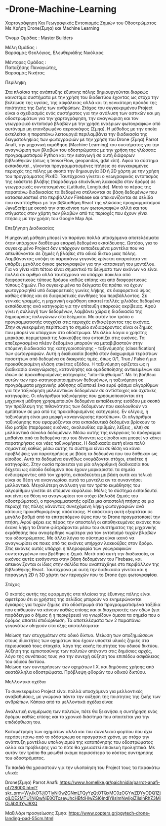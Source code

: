 # -Drone-Machine-Learning
Χαρτογράφηση Και Γεωγραφικός Εντοπισμός Ζημιών του Οδοστρώματος Με Χρήση Drone(Σμηα) και Machine Learning

Όνομα Ομάδας : Master Builders 

Μέλη Ομάδας :  
Βαρσαμάς Θεολόγιος, 
Ελευθεριάδης Νικόλαος  

Μέντορες Ομάδας :  
Παπαζήσης Παναγιώτης,  
Βαρσαμάς Νικήτας 

Περίληψη 

Στα πλαίσια της ανάπτυξης έξυπνης πόλης δημιουργούνται διαρκώς καινοτόμα συστήματα με την χρήση του διαδικτύου έχοντας ως στόχο την βελτίωση της υγείας, της ασφάλειας αλλά και τη γενικότερη πρόοδο της ποιότητας της ζωής των ανθρώπων. Στόχος του συγκεκριμένου Project είναι ο σχεδιασμός ενός συστήματος για την ανάλυση των αστικών και μη οδοστρωμάτων για την χαρτογράφηση, την αναγνώριση και τον γεωγραφικό εντοπισμό βλαβών με την χρήση εναέριων φωτογραφιών από αυτόνομο μη επανδρωμένο αεροσκάφος (Σμηα). Η μέθοδος με την οποία εκτελείται η παραπάνω λειτουργιά περιλαμβάνει την διαδικασία της δειγματοληψίας των φωτογραφιών με την χρήση του Drone (Σμηα) Parrot Anafi, την μηχανική εκμάθηση (Machine Learning) του συστήματος για την αναγνώριση των βλαβών του οδοστρώματος με την χρήση της γλώσσας προγραμματισμού Python και την εισαγωγή σε αυτή διάφορων βιβλιοθηκών (όπως η tensorFlow, geopandas, gdal κλπ). Αφού το σύστημα εκπαιδευτεί , γίνονται προγραμματισμένες πτήσεις σε συγκεκριμένες περιοχές της πόλης με σκοπό την δημιουργία 3D ή 2D χάρτη με την χρήση του προγράμματος Pix4D. Ταυτόχρονα γίνεται ο γεωγραφικός εντοπισμός της εκάστοτε βλάβης (παράδειγμα επικίνδυνη λακκούβα στον δρόμο) σε γεωγραφικές συντεταγμένες (Latitude, Longitude). Μετά το πέρας της παραπάνω διαδικασίας τα δεδομένα στέλνονται σε βάση δεδομένων που κατασκευαστικέ στο περιβάλλον Firebase και απεικονίζονται σε σελίδα που αναπτύχθηκε με την βιβλιοθήκη React  της γλώσσας προγραμματισμού JavaScript με σκοπό την απεικόνιση των φωτογραφιών αλλά και του στίγματος στον χάρτη των βλαβών από τις περιοχές που έχουν γίνει πτήσεις με την χρήση του Google Map Api. 
 

 

Επεξήγηση Διαδικασίας 

Η μηχανική μάθηση μπορεί να παράγει πολλά υποσχόμενα αποτελέσματα όταν υπάρχουν διαθέσιμα επαρκή δεδομένα εκπαίδευσης. Ωστόσο, για το συγκεκριμένο Project δεν υπάρχουν εκπαιδευμένα μοντέλα που να απευθύνονται σε ζημιές ή βλάβες στο οδικό δίκτυο μιας πόλης. Λαμβάνοντας υπόψη το παραπάνω γεγονός κρίνεται απαραίτητο να υπάρξει μεγάλος όγκος φωτογραφιών για την κατασκευή του μοντέλου. Για να γίνει κάτι τέτοιο είναι σημαντικό τα δείγματα των εικόνων να είναι πολλά σε αριθμό αλλά ταυτόχρονα να υπάρχει ποικιλία από διαφορετικούς τύπους δρόμου καθώς επίσης και από διαφορετικούς τύπους ζημιών. Πιο συγκεκριμένα τα δείγματα θα πρέπει να έχουν φωτογραφηθεί υπό διαφορετικές γωνίες λήψης, σε διαφορετικό ύψος καθώς επίσης και σε διαφορετικές συνθήκες του περιβάλλοντος. Σε γενικές γραμμές, η μηχανική εκμάθηση απαιτεί πολλές χιλιάδες δεδομένα εκπαίδευσης ανά κατηγορία για την επίτευξη επαρκούς ακρίβειας. Αφού γίνει η συλλογή των δεδομένων, λαμβάνει χώρα η διαδικασία της δημιουργίας πολυγώνων στα δείγματα. Με αυτόν τον τρόπο ο προγραμματιστής στοχεύει στις περιοχές ενδιαφέροντος της εικόνας. Στην συγκεκριμένη περίπτωση το σημείο ενδιαφέροντος είναι οι ζημιές που μπορεί να υπάρχουν στο οδόστρωμα. Με άλλα λόγια ο χρήστης μαρκάρει περιμετρικά τις λακκούβες που εντοπίζει στις εικόνες. Τα επεξεργασμένα πλέον δεδομένα μπορούν να μεταβιβαστούν στην επόμενη διαδικασία της κατηγοριοποίησης - ταξινόμησής (classification) των φωτογραφιών. Αυτή η διαδικασία βοηθά στον διαχωρισμό τεράστιων ποσοτήτων από δεδομένα σε διακριτές τιμές, όπως 0/1, True / False ή μια προκαθορισμένη κλάση ετικέτας εξόδου. Η ταξινόμηση ορίζεται ως η διαδικασία αναγνώρισης, κατανόησης και ομαδοποίησης αντικειμένων και ιδεών σε προκαθορισμένες κατηγορίες "υπο-πληθυσμοί". Με τη βοήθεια αυτών των προ-κατηγοριοποιημένων δεδομένων, η ταξινόμηση σε προγράμματα μηχανικής μάθησης αξιοποιεί ένα ευρύ φάσμα αλγορίθμων για την ταξινόμηση μελλοντικών δεδομένων σε αντίστοιχες και σχετικές κατηγορίες. Οι αλγόριθμοι ταξινόμησης που χρησιμοποιούνται στη μηχανική μάθηση χρησιμοποιούν δεδομένα εκπαίδευσης εισόδου με σκοπό την πρόβλεψη της πιθανότητας των δεδομένων που ακολουθούν να εμπίπτουν σε μια από τις προκαθορισμένες κατηγορίες. Εν ολίγοις, η ταξινόμηση είναι μια μορφή «αναγνώρισης προτύπων». Οι αλγόριθμοι ταξινόμησης που εφαρμόζονται στα εκπαιδευτικά δεδομένα βρίσκουν το ίδιο μοτίβο (παρόμοιες εικόνες, ακολουθίες αριθμών, λέξεις , κλπ) σε μελλοντικά σύνολα δεδομένων. Μέσω αυτής της ενέργειας το πρόγραμμα μαθαίνει από τα δεδομένα που του δίνονται ως είσοδοι και μπορεί να κάνει παρατηρήσεις και νέες ταξινομήσεις. Η διαδικασία αυτή είναι πολύ σημαντική καθώς μέσω αυτής το σύστημα είναι σε θέση να κάνει προβλέψεις για παρατηρήσεις με βάση τα δεδομένα που του δόθηκαν ως είσοδος. Αυτά τα δεδομένα συνήθως ονομάζονται στόχοι, ετικέτες ή κατηγορίες. Στην ουσία πρόκειται για μία αλγοριθμική διαδικασία που δέχεται ως είσοδο δεδομένα που έχουν μαρκαριστεί τα σημεία ενδιαφέροντος από τον χρήστη, εκπαιδεύεται με βάση αυτά και τελικά είναι σε θέση να αναγνωρίσει αυτά τα μοντέλα αν τα συναντήσει μελλοντικά. Μεγαλύτερη ανάλυση για τον τρόπο εκμάθησης του αλγορίθμου γίνεται σε επόμενο κεφάλαιο. Μόλις το σύστημα εκπαιδευτεί και είναι σε θέση να αναγνωρίσει τον στόχο (δηλαδή ζημιές του οδοστρώματος), ο προγραμματιστής ορίζει μια αποστολή πτήσης σε μια περιοχή της πόλης κάνοντας συνεχόμενη λήψη φωτογραφιών ανά κάποιας προκαθορισμένης απόστασης. Η απόσταση αυτή εξαρτάται σε μεγάλο βαθμό από το επιτρεπόμενο ύψος που το Drone πραγματοποιεί την πτήση. Αφού φέρει εις πέρας την αποστολή οι αποθηκευμένες εικόνες που έκανε λήψη το Drone φιλτράρονται μέσω του συστήματος της μηχανικής εκμάθησης που αναφέρθηκε νωρίτερα για τον εντοπισμό τυχών βλαβών του οδοστρώματος. Με άλλα λόγια το σύστημα είναι ικανό να αναγνωρίσει σε ποιες από τις εικόνες υπήρχαν λακκούβες στον δρόμο. Στις εικόνες αυτές υπάρχει η πληροφορία των γεωγραφικών συντεταγμένων που βρέθηκε η ζημιά. Μετά από αυτή την διαδικασία, οι εικόνες αυτές εισάγονται στην βάση δεδομένων του Firebase, και απεικονίζονται οι ίδιες στην σελίδα που αναπτύχθηκε στο περιβάλλον της βιβλιοθήκης React. Ταυτόχρονα με αυτή την διαδικασία γίνεται και η παραγωγή 2D ή 3D χάρτη των περιοχών που το Drone έχει φωτογραφίσει

Στόχος 

Ο σκοπός αυτής της εφαρμογής στα πλαίσια της έξυπνης πόλης είναι αφετέρου ότι οι χρήστες της σελίδας μπορούν να ενημερώνονται έγκαιρος για τυχών ζημίες στο οδόστρωμά στα προγραμματισμένα ταξίδια που επιθυμούν να κάνουν καθώς επίσης και οι διαχειριστές των οδών (για παράδειγμα ο δήμος ή η περιφέρεια) να γνωρίζουν άμεσα τα σημεία που ο δρόμος απαιτεί επιδιόρθωση. Τα αποτελέσματα των 2 παραπάνω γεγονότων οδηγούν στα εξής αποτελέσματα: 

Μείωση των ατυχημάτων στο οδικό δίκτυο. 
Μείωση των αποζημιώσεων στους ιδιοκτήτες των οχημάτων που έχουν υποστεί υλικές ζημιές στα περιουσιακά τους στοιχεία, λόγο της κακής ποιότητας του οδικού δικτύου. 
Αύξηση της εμπιστοσύνης των πολιτών απέναντι στις δημόσιες αρχές, λόγο της συνέπειας τους για την συνεχή αύξηση του επιπέδου ασφάλειας του οδικού δικτύου.  
Μείωση των συντηρήσεων των οχημάτων Ι.Χ. και δημόσιας χρήσης από ακατάλληλα οδοστρώματα.
Πρόβλεψη φθορών του οδικού δικτύου.  


Μελλοντικά σχέδια 

Το συγκεκριμένο Project είναι πολλά υποσχόμενο για μελλοντικές αναβαθμίσεις, με γνώμονα πάντα την αύξηση της ποιότητας της ζωής των ανθρώπων. Κάποια από τα μελλοντικά σχέδια είναι: 

Αναλυτική ενημέρωση των πολιτών, πότε θα ξεκινήσει η συντήρηση ενός δρόμου καθώς επίσης και το χρονικό διάστημα που απαιτείται για την επιδιόρθωση του. 

Καταμέτρηση των οχημάτων αλλά και του συνολικού φορτίου που έχει περάσει πάνω από το οδόστρωμα σε πραγματικό χρόνο, με στόχο την ανάπτυξη μοντέλου υπολογισμού της καταπόνησης του οδοστρώματος αλλά και πρόβλεψης για το πότε θα χρειαστεί επισκευή προληπτικά. Με αυτόν τον τρόπο θα μειωθεί ακόμα περισσότερο το κόστος συντήρησης του οδοστρόματος. 
 
Τα παιδιά θα χρειαστούν για την υλοποίηση του Project τους τα παρακάτω υλικά:

Drone(Σμηα) Parrot Anafi:
https://www.homelike.gr/paichnidia/parrot-anafi-pf728000.html?skr_prm=WyJkOTJjOTIyNi0wZGNmLTQyYzQtOTQxMC0zOGYwZDYyODQ1ZjgiLDE2MTU1NjQwNjE0OTcseyJhcHBfdHlwZSI6IndlYiIsImNwIjoiZiIsInRhZ3MiOiJjbXItYyJ9XQ 

Μαξιλάρι προσγείωσης Σμηα:
https://www.copters.gr/pgytech-drone-landing-pad-55cm.html



